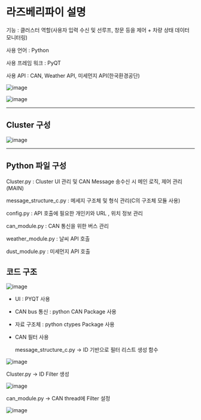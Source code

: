 # 라즈베리파이 설명

기능 : 클러스터 역할(사용자 입력 수신 및 선루프, 창문 등을 제어 + 차량 상태 데이터 모니터링)

사용 언어 : Python

사용 프레임 워크 : PyQT

사용 API : CAN, Weather API, 미세먼지 API(한국환경공단)

![image](https://github.com/user-attachments/assets/7212e9b4-225e-4a9c-88fa-f6034d2c885a)


![image](https://github.com/user-attachments/assets/35e905c6-07c1-4460-a2c4-00d338c50e5b)

---

## Cluster 구성

![image](https://github.com/user-attachments/assets/4937dbad-7d7f-4e2f-add2-b9f490068c5d)



---

## Python 파일 구성 

Cluster.py : Cluster UI 관리 및 CAN Message 송수신 시 메인 로직, 제어 관리 (MAIN)

message_structure_c.py : 메세지 구조체 및 형식 관리(C의 구조체 모듈 사용)

config.py : API 호출에 필요한 개인키와 URL , 위치 정보 관리

can_module.py : CAN 통신을 위한 버스 관리

weather_module.py : 날씨 API 호출

dust_module.py : 미세먼지 API 호출



## 코드 구조

![image](https://github.com/user-attachments/assets/93f96d80-9c4b-4162-b61c-e05afa544195)


- UI : PYQT 사용

- CAN bus 통신 : python CAN Package 사용
- 자료 구조체 : python ctypes Package 사용



- CAN 필터 사용

  message_structure_c.py → ID 기반으로 필터 리스트 생성 함수

![image](https://github.com/user-attachments/assets/dc3bfc61-2240-41fc-9246-ff316a56218b)


Cluster.py → ID Filter 생성

![image](https://github.com/user-attachments/assets/a39ba09a-16ec-4027-b9f7-19295b5a09ea)


can_module.py → CAN thread에 Filter 설정

![image](https://github.com/user-attachments/assets/a557c6ca-461e-48ae-81b8-5806202ccdff)


